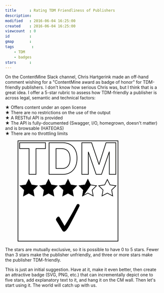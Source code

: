 ```yaml
---
title      : Rating TDM Friendliness of Publishers
description:
modified   : 2016-06-04 16:25:00
created    : 2016-06-04 16:25:00
viewcount  : 0
id         :
gmap       :
tags        :
    - TDM
    - badges
stars      :
---
```


On the ContentMine Slack channel, Chris Hartgerink made an off-hand comment wishing for a "ContentMine award as badge of honor" for TDM-friendly publishers. I don't know how serious Chris was, but I think that is a great idea. I offer a 5-star rubric to assess how TDM-friendly a publisher is  across legal, semantic and technical factors:

★ Offers content under an open license  
★ There are no restrictions on the use of the output  
★ A RESTful API is provided  
★ The API is fully-documented (Swagger, I/O, homegrown, doesn't matter) and is browsable (HATEOAS)  
★ There are no throttling limits

<figure>
    <img src="img/badge.png">
    <figcaption></figcaption>
</figure>

The stars are mutually exclusive, so it is possible to have 0 to 5 stars. Fewer than 3 stars make the publisher unfriendly, and three or more stars make the publisher TDM-friendly.

This is just an initial suggestion. Have at it, make it even better, then create an attractive badge (SVG, PNG, etc.) that can incrementally depict one to five stars, add explanatory text to it, and hang it on the CM wall. Then let's start using it. The world will catch up with us.



